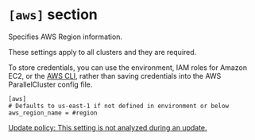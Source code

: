 # `[aws]` section<a name="aws"></a>

Specifies AWS Region information\.

These settings apply to all clusters and they are required\.

To store credentials, you can use the environment, IAM roles for Amazon EC2, or the [AWS CLI](https://docs.aws.amazon.com/cli/latest/userguide/cli-chap-getting-started.html), rather than saving credentials into the AWS ParallelCluster config file\.

```
[aws]
# Defaults to us-east-1 if not defined in environment or below
aws_region_name = #region
```

[Update policy: This setting is not analyzed during an update.](using-pcluster-update.md#update-policy-setting-ignored)